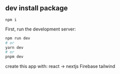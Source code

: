 
## dev install package
```
npm i

```

First, run the development server:
```bash
npm run dev
# or
yarn dev
# or
pnpm dev
```


create this app with:
react -> nextjs
Firebase 
tailwind

